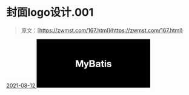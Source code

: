 <!--yml
category: 未分类
date: 0001-01-01 00:00:00
--->

# 封面logo设计.001

> 原文：[https://zwmst.com/167.html](https://zwmst.com/167.html)

   [ <time datetime="2021-08-12T09:32:41+08:00"> 2021-08-12 </time> ](https://zwmst.com/%e5%b0%81%e9%9d%a2logo%e8%ae%be%e8%ae%a1-001-2)  [![](img/64f14a94ba07988df5fa59dabd39f2a1.png)](https://zwmst.com/wp-content/uploads/2021/08/1628731961-14ba343e526eb7b.jpeg)